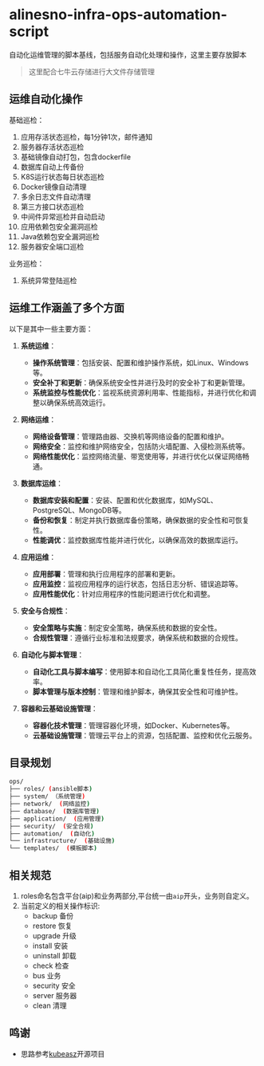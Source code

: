 # alinesno-infra-ops-automation-script
自动化运维管理的脚本基线，包括服务自动化处理和操作，这里主要存放脚本

> 这里配合七牛云存储进行大文件存储管理

## 运维自动化操作

基础巡检：
1. 应用存活状态巡检，每1分钟1次，邮件通知
2. 服务器存活状态巡检
2. 基础镜像自动打包，包含dockerfile
3. 数据库自动上传备份
4. K8S运行状态每日状态巡检
5. Docker镜像自动清理
6. 多余日志文件自动清理
7. 第三方接口状态巡检
8. 中间件异常巡检并自动启动
9. 应用依赖包安全漏洞巡检 
10. Java依赖包安全漏洞巡检
11. 服务器安全端口巡检 

业务巡检：
1. 系统异常登陆巡检

## 运维工作涵盖了多个方面

以下是其中一些主要方面：

1. **系统运维**：
   - **操作系统管理**：包括安装、配置和维护操作系统，如Linux、Windows等。
   - **安全补丁和更新**：确保系统安全性并进行及时的安全补丁和更新管理。
   - **系统监控与性能优化**：监视系统资源利用率、性能指标，并进行优化和调整以确保系统高效运行。

2. **网络运维**：
   - **网络设备管理**：管理路由器、交换机等网络设备的配置和维护。
   - **网络安全**：监控和维护网络安全，包括防火墙配置、入侵检测系统等。
   - **网络性能优化**：监控网络流量、带宽使用等，并进行优化以保证网络畅通。

3. **数据库运维**：
   - **数据库安装和配置**：安装、配置和优化数据库，如MySQL、PostgreSQL、MongoDB等。
   - **备份和恢复**：制定并执行数据库备份策略，确保数据的安全性和可恢复性。
   - **性能调优**：监控数据库性能并进行优化，以确保高效的数据库运行。

4. **应用运维**：
   - **应用部署**：管理和执行应用程序的部署和更新。
   - **应用监控**：监视应用程序的运行状态，包括日志分析、错误追踪等。
   - **应用性能优化**：针对应用程序的性能问题进行优化和调整。

5. **安全与合规性**：
   - **安全策略与实施**：制定安全策略，确保系统和数据的安全性。
   - **合规性管理**：遵循行业标准和法规要求，确保系统和数据的合规性。

6. **自动化与脚本管理**：
   - **自动化工具与脚本编写**：使用脚本和自动化工具简化重复性任务，提高效率。
   - **脚本管理与版本控制**：管理和维护脚本，确保其安全性和可维护性。

7. **容器和云基础设施管理**：
   - **容器化技术管理**：管理容器化环境，如Docker、Kubernetes等。
   - **云基础设施管理**：管理云平台上的资源，包括配置、监控和优化云服务。

## 目录规划

```sh
ops/
├── roles/ (ansible脚本)
├── system/ （系统管理)
├── network/  (网络监控)
├── database/  (数据库管理)
├── application/  (应用管理)
├── security/  (安全合规)
├── automation/  (自动化)
└── infrastructure/  (基础设施)
└── templates/  (模板脚本)
```

## 相关规范

1. roles命名包含平台(aip)和业务两部分,平台统一由`aip`开头，业务则自定义。
2. 当前定义的相关操作标识:
    - backup 备份
    - restore 恢复
    - upgrade 升级
    - install 安装
    - uninstall 卸载
    - check 检查
    - bus 业务
    - security 安全
    - server 服务器
    - clean 清理

## 鸣谢

- 思路参考[kubeasz](https://github.com/easzlab/kubeasz)开源项目